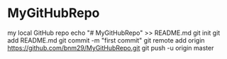 # MyGitHubRepo
my local GitHub repo
echo "# MyGitHubRepo" >> README.md
git init
git add README.md
git commit -m "first commit"
git remote add origin https://github.com/bnm29/MyGitHubRepo.git
git push -u origin master
